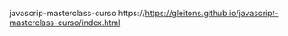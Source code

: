 javascrip-masterclass-curso
https://https://gleitons.github.io/javascript-masterclass-curso/index.html
